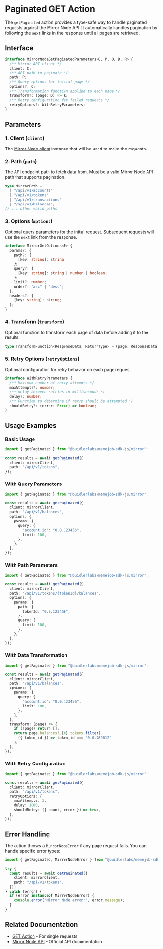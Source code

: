 # Paginated GET Action

The `getPaginated` action provides a type-safe way to handle paginated requests against the Mirror Node API. It automatically handles pagination by following the `next` links in the response until all pages are retrieved.

## Interface

```typescript
interface MirrorNodeGetPaginatedParameters<C, P, O, D, R> {
  /** Mirror API client */
  client: C;
  /** API path to paginate */
  path: P;
  /** Query options for initial page */
  options?: O;
  /** Transformation function applied to each page */
  transform?: (page: D) => R;
  /** Retry configuration for failed requests */
  retryOptions?: WithRetryParameters;
}
```

## Parameters

### 1. Client (`client`)

The [Mirror Node client](./client.md) instance that will be used to make the requests.

### 2. Path (`path`)

The API endpoint path to fetch data from. Must be a valid Mirror Node API path that supports pagination.

```typescript
type MirrorPath =
  | "/api/v1/accounts"
  | "/api/v1/tokens"
  | "/api/v1/transactions"
  | "/api/v1/balances";
// ... other valid paths
```

### 3. Options (`options`)

Optional query parameters for the initial request. Subsequent requests will use the `next` link from the response.

```typescript
interface MirrorGetOptions<P> {
  params?: {
    path?: {
      [key: string]: string;
    };
    query?: {
      [key: string]: string | number | boolean;
    };
    limit?: number;
    order?: "asc" | "desc";
  };
  headers?: {
    [key: string]: string;
  };
}
```

### 4. Transform (`transform`)

Optional function to transform each page of data before adding it to the results.

```typescript
type TransformFunction<ResponseData, ReturnType> = (page: ResponseData) => ReturnType;
```

### 5. Retry Options (`retryOptions`)

Optional configuration for retry behavior on each page request.

```typescript
interface WithRetryParameters {
  /** Maximum number of retry attempts */
  maxAttempts?: number;
  /** Delay between retries in milliseconds */
  delay?: number;
  /** Function to determine if retry should be attempted */
  shouldRetry?: (error: Error) => boolean;
}
```

## Usage Examples

### Basic Usage

```typescript
import { getPaginated } from "@buidlerlabs/memejob-sdk-js/mirror";

const results = await getPaginated({
  client: mirrorClient,
  path: "/api/v1/tokens",
});
```

### With Query Parameters

```typescript
import { getPaginated } from "@buidlerlabs/memejob-sdk-js/mirror";

const results = await getPaginated({
  client: mirrorClient,
  path: "/api/v1/balances",
  options: {
    params: {
      query: {
        "account.id": "0.0.123456",
        limit: 100,
      },
    },
  },
});
```

### With Path Parameters

```typescript
import { getPaginated } from "@buidlerlabs/memejob-sdk-js/mirror";

const results = await getPaginated({
  client: mirrorClient,
  path: "/api/v1/tokens/{tokenId}/balances",
  options: {
    params: {
      path: {
        tokenId: "0.0.123456",
      },
      query: {
        limit: 100,
      },
    },
  },
});
```

### With Data Transformation

```typescript
import { getPaginated } from "@buidlerlabs/memejob-sdk-js/mirror";

const results = await getPaginated({
  client: mirrorClient,
  path: "/api/v1/balances",
  options: {
    params: {
      query: {
        "account.id": "0.0.123456",
        limit: 100,
      },
    },
  },
  transform: (page) => {
    if (!page) return [];
    return page.balances?.[0].tokens.filter(
      ({ token_id }) => token_id === "0.0.789012"
    );
  },
});
```

### With Retry Configuration

```typescript
import { getPaginated } from "@buidlerlabs/memejob-sdk-js/mirror";

const results = await getPaginated({
  client: mirrorClient,
  path: "/api/v1/tokens",
  retryOptions: {
    maxAttempts: 3,
    delay: 1000,
    shouldRetry: ({ count, error }) => true,
  },
});
```

## Error Handling

The action throws a `MirrorNodeError` if any page request fails. You can handle specific error types:

```typescript
import { getPaginated, MirrorNodeError } from "@buidlerlabs/memejob-sdk-js/mirror";

try {
  const results = await getPaginated({
    client: mirrorClient,
    path: "/api/v1/tokens",
  });
} catch (error) {
  if (error instanceof MirrorNodeError) {
    console.error("Mirror Node error:", error.message);
  }
}
```

## Related Documentation

- [GET Action](./get.md) - For single requests
- [Mirror Node API](https://docs.hedera.com/hedera/sdks-and-apis/rest-api) - Official API documentation
